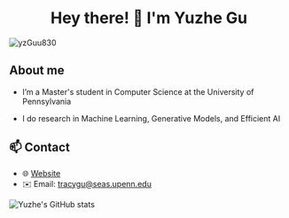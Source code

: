 <h1 align="center">Hey there! 👋 I'm Yuzhe Gu</h1>

<p align="left"> <img src="https://komarev.com/ghpvc/?username=yzGuu830&label=Profile%20views&color=0e75b6&style=flat" alt="yzGuu830" /> </p>

## About me 

- I’m a Master's student in Computer Science at the University of Pennsylvania

- I do research in Machine Learning, Generative Models, and Efficient AI 

## 📫 Contact
- 🌐 [Website]([https://your-website.com](https://yzguu830.github.io/))
- ✉️ Email: tracygu@seas.upenn.edu

![Yuzhe's GitHub stats](https://github-readme-stats.vercel.app/api?username=yzGuu830&show_icons=true&theme=default)

<!--
**yzGuu830/yzGuu830** is a ✨ _special_ ✨ repository because its `README.md` (this file) appears on your GitHub profile.

Here are some ideas to get you started:

- 🔭 I’m currently working on ...
- 🌱 I’m currently learning ...
- 👯 I’m looking to collaborate on ...
- 🤔 I’m looking for help with ...
- 💬 Ask me about ...
- 📫 How to reach me: ...
- 😄 Pronouns: ...
- ⚡ Fun fact: ...
-->
